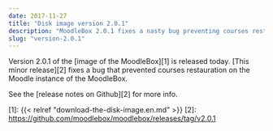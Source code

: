 ```yaml
---
date: 2017-11-27
title: "Disk image version 2.0.1"
description: "MoodleBox 2.0.1 fixes a nasty bug preventing courses restauration on the Moodle instance of the MoodleBox."
slug: "version-2.0.1"
---
```


Version 2.0.1 of the [image of the MoodleBox][1] is released today. [This minor release][2] fixes a bug that prevented courses restauration on the Moodle instance of the MoodleBox.

See the [release notes on Github][2] for more info.

 [1]: {{< relref "download-the-disk-image.en.md" >}}
 [2]: https://github.com/moodlebox/moodlebox/releases/tag/v2.0.1
